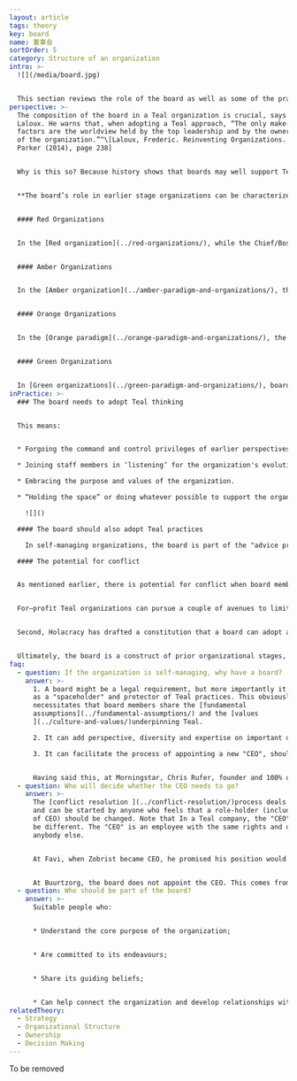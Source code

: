 ```yaml
---
layout: article
tags: theory
key: board
name: 董事会
sortOrder: 5
category: Structure of an organization
intro: >-
  ![](/media/board.jpg)


  This section reviews the role of the board as well as some of the practices and ways of working as a board under Teal.
perspective: >-
  The composition of the board in a Teal organization is crucial, says Frederic
  Laloux. He warns that, when adopting a Teal approach, “The only make-or-break
  factors are the worldview held by the top leadership and by the owners/board
  of the organization.”^\[Laloux, Frederic. Reinventing Organizations. Nelson
  Parker (2014), page 238]


  Why is this so? Because history shows that boards may well support Teal practices when things are going well. But, under pressure, the support of outsiders—who typically make up the board and may not have worked in a similar environment before—can evaporate quickly, and under our current legal structure, boards continue to have ultimate authority.


  **The board’s role in earlier stage organizations can be characterized as follows:**


  #### Red Organizations


  In the [Red organization](../red-organizations/), while the Chief/Boss might confide in trusted colleagues or family, the real power is exercised by one person. A ‘board of oversight’ is not welcomed, nor appropriate, in these circumstances.


  #### Amber Organizations


  In the [Amber organization](../amber-paradigm-and-organizations/), the typical board is a small social class at the top of a rigid hierarchy. There may be formal criteria for inclusion, or a qualification process. The board plays the role of "guardian": it ensures that traditions, rules and processes are respected.


  #### Orange Organizations


  In the [Orange paradigm](../orange-paradigm-and-organizations/), the board exists to hold management accountable on behalf of the shareholders/owners or in the case of a non-profit on behalf of its funders, . Its focus is on targets, results, strategies, controls and succession. It is responsible for appointing and, if necessary, dismissing the CEO.


  #### Green Organizations


  In [Green organizations](../green-paradigm-and-organizations/), board responsibilities are similar to those in Orange but more likely to include acting as guardians of the organization’s purpose/values and of the interests of multiple stakeholders. In Green for-profit organizations, shareholders are often viewed as just one of the stakeholder groups, and individual board members can be designated to specifically represent the interest of other stakeholders, such as employees.
inPractice: >-
  ### The board needs to adopt Teal thinking


  This means: 


  * Forgoing the command and control privileges of earlier perspectives

  * Joining staff members in ‘listening’ for the organization's evolutionary purpose, and being willing to follow its direction.

  * Embracing the purpose and values of the organization.

  * “Holding the space” or doing whatever possible to support the organization’s practice of a Teal approach. 

    ![]()

  #### The board should also adopt Teal practices

    In self-managing organizations, the board is part of the "advice process". For example, if a board member believes a decision is needed, she should seek advice from appropriate people throughout the organization. In so doing, she not only shows support for the practice, but also invites others to seek advice from the board. This means the division between the board and the rest of the company becomes more ‘porous’, reducing the need for "go-betweens".

  #### The potential for conflict


  As mentioned earlier, there is potential for conflict when board members do not have a deeply held Teal worldview, since a board generally has ultimate legal authority. Even for board members with a Teal worldview, there is potential for problems in for-profit organizations. This is because board members there have a fiduciary duty to shareholders, and there is at least the potential that Teal practices may not always be viewed as serving those fiduciary duties.


  For–profit Teal organizations can pursue a couple of avenues to limit this potential for conflict. First, they can work to transition (with appropriate shareholder consent) the company to a “Benefit Corporation” structure. This structure, adopted in many states in the U.S., extends the duty of directors to include non-financial interests such as social benefit, concerns of employees and suppliers and environmental impact.


  Second, Holacracy has drafted a constitution that a board can adopt and make binding, even to future shareholders. It gives shareholders a legitimate say in matters related to finance, but prevents them from unilaterally imposing a strategy, or from reverting the organization to traditional management practices.


  Ultimately, the board is a construct of prior organizational stages, and it is as yet unclear exactly what its role should be under Teal or even if in its current form it is fully compatible with Teal.
faq:
  - question: If the organization is self-managing, why have a board?
    answer: >-
      1. A board might be a legal requirement, but more importantly it can act
      as a "spaceholder" and protector of Teal practices. This obviously
      necessitates that board members share the [fundamental
      assumptions](../fundamental-assumptions/) and the [values
      ](../culture-and-values/)underpinning Teal.

      2. It can add perspective, diversity and expertise on important decisions via the advice process.

      3. It can facilitate the process of appointing a new "CEO", should the organization have a continuing need for such a role, when a transition is due.


      Having said this, at Morningstar, Chris Rufer, founder and 100% owner, sees no need for a board. People at Morningstar regard the company’s mission/purpose as their ultimate boss.
  - question: Who will decide whether the CEO needs to go?
    answer: >-
      The [conflict resolution ](../conflict-resolution/)process deals with this
      and can be started by anyone who feels that a role-holder (including that
      of CEO) should be changed. Note that In a Teal company, the "CEO" role may
      be different. The "CEO" is an employee with the same rights and duties as
      anybody else.


      At Favi, when Zobrist became CEO, he promised his position would be submitted to a vote every 5 years.


      At Buurtzorg, the board does not appoint the CEO. This comes from within the organization itself.
  - question: Who should be part of the board?
    answer: >-
      Suitable people who:


      * Understand the core purpose of the organization; 


      * Are committed to its endeavours;


      * Share its guiding beliefs;


      * Can help connect the organization and develop relationships with its external environment.
relatedTheory:
  - Strategy
  - Organizational Structure
  - Ownership
  - Decision Making
---
```

To be removed